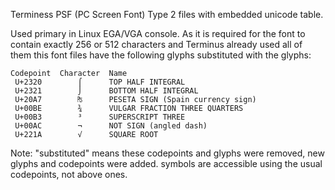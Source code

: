 Terminess PSF (PC Screen Font) Type 2 files with embedded
unicode table.

Used primary in Linux EGA/VGA console. As it is required for the font
to contain exactly 256 or 512 characters and Terminus already used all
of them this font files have the following glyphs substituted with the
 glyphs:

    Codepoint  Character  Name
     U+2320        ⌠      TOP HALF INTEGRAL
     U+2321        ⌡      BOTTOM HALF INTEGRAL
     U+20A7        ₧      PESETA SIGN (Spain currency sign)
     U+00BE        ¾      VULGAR FRACTION THREE QUARTERS
     U+00B3        ³      SUPERSCRIPT THREE
     U+00AC        ¬      NOT SIGN (angled dash)
     U+221A        √      SQUARE ROOT

Note: "substituted" means these codepoints and glyphs were removed,
new glyphs and codepoints were added. symbols are accessible
using the usual codepoints, not above ones.